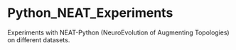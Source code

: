 # Python_NEAT_Experiments
Experiments with NEAT-Python (NeuroEvolution of Augmenting Topologies) on different datasets.
